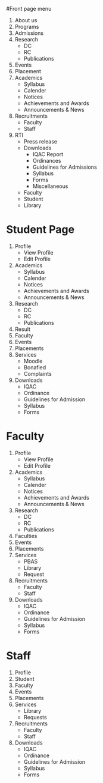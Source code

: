 #Front page menu
1. About us
2. Programs
3. Admissions
4. Research
    * DC
    * RC
    * Publications
5. Events
6. Placement
7. Academics
    * Syllabus
    * Calender
    * Notices
    * Achievements and Awards
    * Announcements & News
8. Recruitments
    * Faculty
    * Staff
9. RTI
    * Press release
    * Downloads
        * IQAC Report
        * Ordinances 
        * Guidelines for Admissions
        * Syllabus
		* Forms
        * Miscellaneous
    * Faculty
    * Student
    * Library

# Student Page
1. Profile
    * View Profile
    * Edit Profile   
2. Academics
    * Syllabus
    * Calender
    * Notices
    * Achievements and Awards
    * Announcements & News
3. Research
    * DC
    * RC
    * Publications
4. Result
5. Faculty
6. Events
7. Placements
8. Services
    * Moodle
    * Bonafied
    * Complaints
9. Downloads
	* IQAC
	* Ordinance 
	* Guidelines for Admission
	* Syllabus
	* Forms

# Faculty
1. Profile
    * View Profile
    * Edit Profile
2. Academics
    * Syllabus
    * Calender
    * Notices
    * Achievements and Awards
    * Announcements & News
3. Research
    * DC
    * RC
    * Publications
4. Faculties
5. Events
6. Placements
7. Services
    * PBAS
    * Library
    * Request
8. Recruitments
    * Faculty
    * Staff
9. Downloads
	* IQAC
	* Ordinance 
	* Guidelines for Admission
	* Syllabus
	* Forms

# Staff
1. Profile
2. Student
3. Faculty
4. Events
5. Placements
6. Services
    * Library
    * Requests
7. Recruitments
    * Faculty
    * Staff 
8. Downloads
	* IQAC
	* Ordinance 
	* Guidelines for Admission
	* Syllabus
	* Forms

